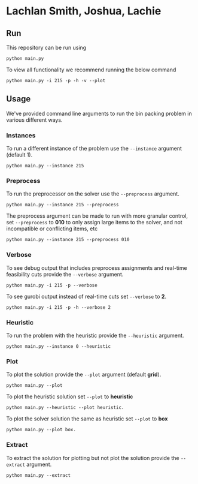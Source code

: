 # Lachlan Smith, Joshua, Lachie

## Run

This repository can be run using

```
python main.py
```

To view all functionality we recommend running the below command

```
python main.py -i 215 -p -h -v --plot
```

## Usage

We've provided command line arguments to run the bin packing problem in various different ways.

### Instances

To run a different instance of the problem use the `--instance` argument (default 1).

```
python main.py --instance 215
```

### Preprocess

To run the preprocessor on the solver use the `--preprocess` argument.

```
python main.py --instance 215 --preprocess
```

The preprocess argument can be made to run with more granular control,
set `--preprocess` to **010** to only assign large items to the solver, and
not incompatible or conflicting items, etc

```
python main.py --instance 215 --preprocess 010
```

### Verbose

To see debug output that includes preprocess assignments and real-time feasibility cuts provide the `--verbose` argument.

```
python main.py -i 215 -p --verbose
```

To see gurobi output instead of real-time cuts set `--verbose` to **2**.

```
python main.py -i 215 -p -h --verbose 2
```

### Heuristic

To run the problem with the heuristic provide the `--heuristic` argument.

```
python main.py --instance 0 --heuristic
```

### Plot

To plot the solution provide the `--plot` argument (default **grid**).

```
python main.py --plot
```

To plot the heuristic solution set `--plot` to **heuristic**

```
python main.py --heuristic --plot heuristic.
```

To plot the solver solution the same as heuristic set `--plot` to **box**

```
python main.py --plot box.
```

### Extract

To extract the solution for plotting but not plot the solution provide the `--extract` argument.

```
python main.py --extract
```
